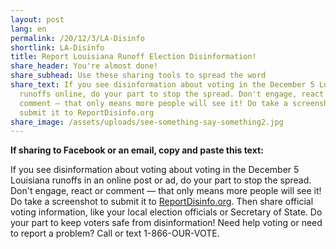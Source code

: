 ```yaml
---
layout: post
lang: en
permalink: /20/12/3/LA-Disinfo
shortlink: LA-Disinfo
title: Report Louisiana Runoff Election Disinformation!
share_header: You're almost done!
share_subhead: Use these sharing tools to spread the word
share_text: If you see disinformation about voting in the December 5 Louisiana
  runoffs online, do your part to stop the spread. Don't engage, react or
  comment — that only means more people will see it! Do take a screenshot to
  submit it to ReportDisinfo.org
share_image: /assets/uploads/see-something-say-something2.jpg
---
```

<!--StartFragment-->

**If sharing to Facebook or an email, copy and paste this text:** 

If you see disinformation about voting about voting in the December 5 Louisiana runoffs in an online post or ad, do your part to stop the spread. Don't engage, react or comment — that only means more people will see it! Do take a screenshot to submit it to [ReportDisinfo.org](http://www.reportdisinfo.org/). Then share official voting information, like your local election officials or Secretary of State. Do your part to keep voters safe from disinformation! Need help voting or need to report a problem? Call or text 1-866-OUR-VOTE.

<!--EndFragment-->
